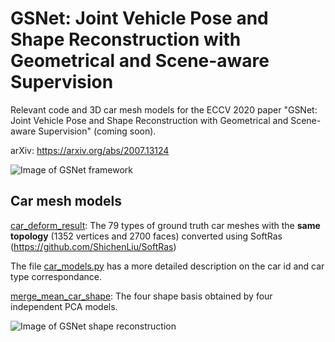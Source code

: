 # GSNet: Joint Vehicle Pose and Shape Reconstruction with Geometrical and Scene-aware Supervision
Relevant code and 3D car mesh models for the ECCV 2020 paper "GSNet: Joint Vehicle Pose and Shape Reconstruction with Geometrical and Scene-aware Supervision" (coming soon).

arXiv: https://arxiv.org/abs/2007.13124

![Image of GSNet framework](https://github.com/lkeab/gsnet/blob/master/images/framework.png)

## Car mesh models
[car_deform_result](https://github.com/lkeab/gsnet/blob/master/car_deform_result/): The 79 types of ground truth car meshes with the **same topology** (1352 vertices and 2700 faces) converted using SoftRas (https://github.com/ShichenLiu/SoftRas) 

The file [car_models.py](https://github.com/lkeab/gsnet/blob/master/car_deform_result/car_models.py) has a more detailed description on the car id and car type correspondance.

[merge_mean_car_shape](https://github.com/lkeab/gsnet/blob/master/merge_mean_car_shape/): The four shape basis obtained by four independent PCA models.

![Image of GSNet shape reconstruction](https://github.com/lkeab/gsnet/blob/master/images/shape_reconstruction.png)
